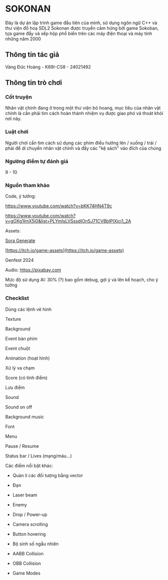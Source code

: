 # SOKONAN
Đây là dự án lập trình game đầu tiên của mình, sử dụng ngôn ngữ C++ và thư viện đồ hoạ SDL2
Sokonan được truyền cảm hứng bởi game Sokoban, tựa game đẩy và xếp hộp phổ biến trên các máy điện thoại và máy tính những năm 2000

## Thông tin tác giả
Vàng Đức Hoàng - K69I-CS8 - 24021492

## Thông tin trò chơi
### Cốt truyện
Nhân vật chính đang ở trong một thư viện bỏ hoang, mục tiêu của nhân vật chính là cần phải tìm cách hoàn thành nhiệm vụ được giao phó và thoát khỏi nơi này.
### Luật chơi
Người chơi cần tìm cách sử dụng các phím điều hướng lên / xuống / trái / phải để di chuyển nhân vật chính và đẩy các "kệ sách" vào đích của chúng

### Ngưỡng điểm tự đánh giá
9 - 10

### Nguồn tham khảo
Code, ý tưởng:

https://www.youtube.com/watch?v=bKK74HN4T9c

https://www.youtube.com/watch?v=gOXg1ImX5j0&list=PLYmIsLVSssdIOn5J71CVBblPlXici1_2A

Assets:

[Sora Generate](https://sora.chatgpt.com/explore)

[https://itch.io/game-assets](https://itch.io/game-assets)

Genfest 2024

Audio:
https://pixabay.com

Mức độ sử dụng AI: 30% (?) bao gồm debug, gợi ý và lên kế hoạch, cho ý tưởng

### Checklist
Dùng các lệnh vẽ hình

Texture

Background

Event bàn phím

Event chuột

Animation (hoạt hình)

Xử lý va chạm

Score (có tính điểm)

Lưu điểm

Sound

Sound on off

Background music

Font

Menu

Pause / Resume

Status bar / Lives (mạng/máu...)

Các điểm nổi bật khác:

- Quản lí các đối tượng bằng vector

- Đạn

- Laser beam

- Enemy

- Drop / Power-up

- Camera scrolling

- Button hovering

- Bộ sinh số ngẫu nhiên

- AABB Collision

- OBB Collision

- Game Modes
